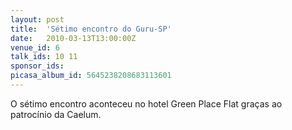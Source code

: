 ```yaml
---
layout: post
title:  'Sétimo encontro do Guru-SP'
date:   2010-03-13T13:00:00Z
venue_id: 6
talk_ids: 10 11
sponsor_ids: 
picasa_album_id: 5645238208683113601
---
```


O sétimo encontro aconteceu no hotel Green Place Flat graças ao patrocínio da Caelum.
